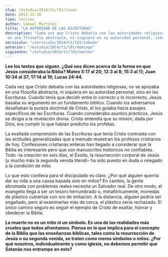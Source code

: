```yaml
---
slug: /estudia/2014/t1/l01/lunes
date: 2013-12-30
tipo: leccion
author: Samuel Martínez
title: "LA AUTORIDAD DE LAS ESCRITURAS"
description: "Cada vez que Cristo debatía con las autoridades religiosas, no se apoyaba en una filosofía abstracta, ni siquiera en su autoridad personal, sino en las Escrituras."
versiculo: "/versiculo/2014/t1/l01/sabado"
anterior: "/estudia/2014/t1/l01/domingo"
siguiente: "/estudia/2014/t1/l01/martes"
---
```


**Lee los textos que siguen. ¿Qué nos dicen acerca de la forma en que Jesús consideraba la Biblia? Mateo 5:17 al 20; 12:3 al 8; 15:3 al 11; Juan 10:34 al 37; 17:14 al 19; Lucas 24:44.**

Cada vez que Cristo debatía con las autoridades religiosas, no se apoyaba en una filosofía abstracta, ni siquiera en su autoridad personal, sino en las Escrituras. Cuando tenía que decidir entre lo correcto y lo incorrecto, Jesús basaba su argumento en un fundamento bíblico. Cuando los adversarios desafiaban la pureza doctrinal de Cristo, él los guiaba hacia pasajes específicos de las Escrituras. Cuando consideraba asuntos prácticos, Jesús se dirigía a la revelación divina. Cristo entendía que su misión, dada por Dios, era cumplir lo que habían predicho los profetas.

La exaltada comprensión de las Escrituras que tenía Cristo contrasta con las actitudes generalizadas que a menudo muestran los profesos cristianos de hoy. Confesiones cristianas enteras han llegado a considerar que la Biblia es interesante pero que son manuscritos históricos no confiables. Todo –la creación en seis días, el Éxodo, la resurrección corporal de Jesús (y mucho más la segunda venida literal)– ha sido puesto en duda o relegado a la condición de mito.

Lo que esto conlleva para el discipulado es claro. ¿Por qué alguien querría dar su vida a una causa basada solo en mitos? En cambio, la gente abrumada con problemas reales necesita un Salvador real. De otro modo, el evangelio llega a ser un tesoro herrumbrado o, metafóricamente, monedas de plástico cubiertas con oro de imitación. A la distancia, alguien podría ser engañado, pero al examinarlas más de cerca, el plástico sería rechazado. El único camino seguro es seguir el ejemplo de Cristo de exaltar, honrar y obedecer la Biblia.

**La muerte no es un mito ni un símbolo. Es una de las realidades más crueles que todos afrontamos. Piensa en lo que implica para el concepto de la Biblia que las enseñanzas bíblicas, tales como la resurrección de Jesús o su segunda venida, se traten como meros símbolos o mitos. ¿Por qué nosotros, individualmente y como iglesia, no debemos permitir que Satanás nos entrampe en esto?**
